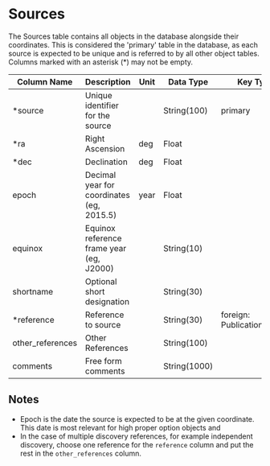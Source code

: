 # Sources

The Sources table contains all objects in the database alongside their coordinates. 
This is considered the 'primary' table in the database, as each source 
is expected to be unique and is referred to by all other object tables. 
Columns marked with an asterisk (*) may not be empty.

| Column Name | Description  | Unit  | Data Type | Key Type  |
|---|---|---|---|---|
| *source    | Unique identifier for the source |   | String(100)  | primary  |
| *ra        | Right Ascension | deg | Float  |   |
| *dec       | Declination | deg | Float  |   |
| epoch     | Decimal year for coordinates (eg, 2015.5) | year | Float |   |
| equinox   | Equinox reference frame year (eg, J2000) |  | String(10) |   |
| shortname | Optional short designation |   | String(30) |   |
| *reference | Reference to source |   | String(30) | foreign: Publications.name |
| other_references  | Other References |   | String(100)  |   |
| comments  | Free form comments |   | String(1000) |   |

## Notes
- Epoch is the date the source is expected to be at the given coordinate. 
  This date
  is most relevant for high proper option objects and
- In the case of multiple discovery references, for example independent discovery, choose one reference for the `reference` column and put the rest in the `other_references` column.